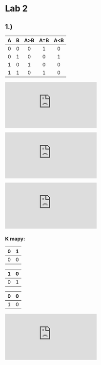 # Lab 2

## 1.)

   | **A** | **B** | **A>B** | **A=B** | **A<B** |
   | :-: | :-: | :-: | :-: | :-: |
   | 0 | 0 | 0 | 1 | 0 |
   | 0 | 1 | 0 | 0 | 1 |
   | 1 | 0 | 1 | 0 | 0 |
   | 1 | 1 | 0 | 1 | 0 |
	
	
![equation](https://latex.codecogs.com/gif.latex?y%5E%7B_%7BA%3EB%7D%5E%7BSoP%7D%7D%3DA%5Coverline%7BB%7D)
	
![equation](https://latex.codecogs.com/gif.latex?y%5E%7B_%7BA%3DB%7D%5E%7BSoP%7D%7D%3D%5Coverline%7BA%7D%5Ccdot%20%5Coverline%7BB%7D&plus;A%5Ccdot%20B)
	
![equation](https://latex.codecogs.com/gif.latex?y%5E%7B_%7BA%3CB%7D%5E%7BPoS%7D%7D%3D%28%5Coverline%7BA%7D&plus;%5Coverline%7BB%7D%29%5Ccdot%28A&plus;%5Coverline%7BB%7D%29%5Ccdot%28A&plus;B%29)
	
	
### K mapy: 

   | 0 | 1 | 
   | :-: | :-: |
   | 0 | 0 | 
   
   | 1 | 0 | 
   | :-: | :-: |
   | 0 | 1 | 
   
   | 0 | 0 | 
   | :-: | :-: |
   | 1 | 0 | 
  

![equation](https://latex.codecogs.com/gif.latex?y%5E%7B_%7BA%3CB%7D%5E%7BPoS%2C%20min%7D%7D%3D%5Coverline%7BB%7DA)
